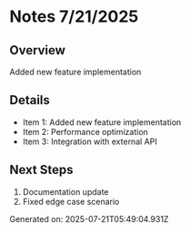 # Notes 7/21/2025

## Overview
Added new feature implementation

## Details
- Item 1: Added new feature implementation
- Item 2: Performance optimization
- Item 3: Integration with external API

## Next Steps
1. Documentation update
2. Fixed edge case scenario

Generated on: 2025-07-21T05:49:04.931Z
